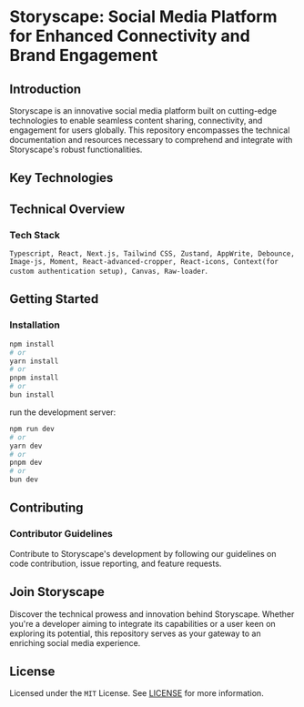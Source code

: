 # Storyscape: Social Media Platform for Enhanced Connectivity and Brand Engagement

## Introduction

Storyscape is an innovative social media platform built on cutting-edge technologies to enable seamless content sharing, connectivity, and engagement for users globally. This repository encompasses the technical documentation and resources necessary to comprehend and integrate with Storyscape's robust functionalities.

## Key Technologies

## Technical Overview

### Tech Stack

`Typescript, React, Next.js, Tailwind CSS, Zustand, AppWrite, Debounce, Image-js, Moment, React-advanced-cropper, React-icons, Context(for custom authentication setup), Canvas, Raw-loader`.

## Getting Started

### Installation

```bash
npm install
# or
yarn install
# or
pnpm install
# or
bun install
```

run the development server:

```bash
npm run dev
# or
yarn dev
# or
pnpm dev
# or
bun dev
```

## Contributing

### Contributor Guidelines

Contribute to Storyscape's development by following our guidelines on code contribution, issue reporting, and feature requests.

## Join Storyscape

Discover the technical prowess and innovation behind Storyscape. Whether you're a developer aiming to integrate its capabilities or a user keen on exploring its potential, this repository serves as your gateway to an enriching social media experience.

## License

Licensed under the `MIT` License. See [LICENSE](https://github.com/storyscape/storyscape/blob/main/LICENSE) for more information.
